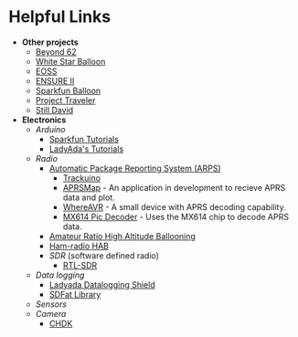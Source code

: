 # Helpful Links


*  **Other projects**
    * [Beyond 62](http://www.beyond62.com/ "Beyond 62 HAB Project")
    * [White Star Balloon](http://whitestarballoon.com/)
    * [EOSS](http://www.eoss.org/)
    * [ENSURE II](http://www.adwiens.com/projects/ensure/2/index.html)
    * [Sparkfun Balloon](http://www.sparkfun.com/tutorials/180)
    * [Project Traveler](http://projecttraveler.org)
    * [Still David](http://stilldavid.com/blog/2010/07/high-altitude-weather-balloon-project/)
*   **Electronics**
    * *Arduino*
        * [Sparkfun Tutorials](http://www.sparkfun.com/tutorials/category/1)
        * [LadyAda's Tutorials](http://www.ladyada.net/learn/arduino/)
    * *Radio*
        * [Automatic Package Reporting System (ARPS)](http://en.wikipedia.org/wiki/Automatic_Packet_Reporting_System)
            * [Trackuino](http://code.google.com/p/trackuino/)
            * [APRSMap](https://github.com/gordonjcp/aprsmap) - An application in development to recieve APRS data and plot.
            * [WhereAVR](http://garydion.com/projects/whereavr/) - A small device with APRS decoding capability.
            * [MX614 Pic Decoder](http://www.ringolake.com/pic_proj/pic_index.html) - Uses the MX614 chip to decode APRS data.
        * [Amateur Ratio High Altitude Ballooning](http://www.arhab.org/)
        * [Ham-radio HAB](http://hab-ham.org/)
        * *SDR* (software defined radio)
            *  [RTL-SDR](http://sdr.osmocom.org/trac/wiki/rtl-sdr)
    * *Data logging*
        * [Ladyada Datalogging Shield](http://www.ladyada.net/make/logshield/)
        * [SDFat Library](http://code.google.com/p/sdfatlib/)
    * *Sensors*
    * *Camera*
        * [CHDK](http://chdk.wikia.com/wiki/CHDK) 
